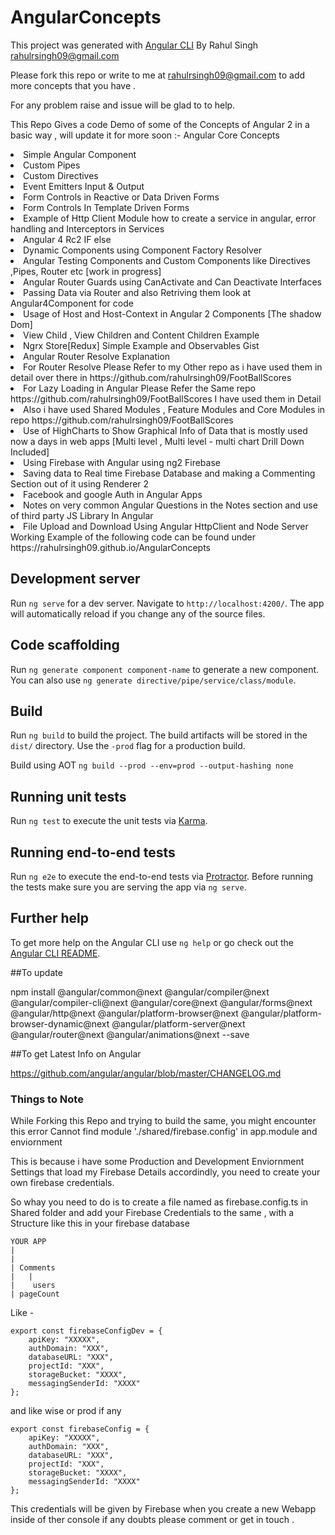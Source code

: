 # AngularConcepts

This project was generated with [Angular CLI](https://github.com/angular/angular-cli)
By Rahul Singh <rahulrsingh09@gmail.com>

Please fork this repo or write to me at rahulrsingh09@gmail.com to add more concepts that you have .

For any problem raise and issue will be glad to to help.

This Repo Gives a code Demo of some of the Concepts of Angular 2 in a basic way , will update it for more soon :- 
Angular Core Concepts

<li>Simple Angular  Component</li>
<li>Custom Pipes</li>
<li>Custom Directives</li>
<li>Event Emitters  Input & Output</li>
<li>Form Controls in Reactive or Data Driven Forms </li>
<li>Form Controls In Template Driven Forms</li>
<li>Example of Http Client Module how to create a service in angular, error handling and Interceptors in Services</li>
<li>Angular 4 Rc2 IF else</li>
<li>Dynamic Components using Component Factory Resolver </li>
<li>Angular Testing Components and Custom Components like Directives ,Pipes, Router etc [work in progress] </li>
<li>Angular Router Guards using CanActivate and Can Deactivate Interfaces</li>
<li>Passing Data via Router and also Retriving them look at Angular4Component for code</li>
<li>Usage of Host and Host-Context in Angular 2 Components [The shadow Dom]</li>
<li>View Child , View Children and Content Children Example</li>
<li>Ngrx Store[Redux] Simple Example and Observables Gist</li>
<li>Angular Router Resolve Explanation</li>
<li>For Router Resolve Please Refer to my Other repo as i have used them in detail over there in https://github.com/rahulrsingh09/FootBallScores</li>
<li>For Lazy Loading in Angular Please Refer the Same repo https://github.com/rahulrsingh09/FootBallScores I have used them in Detail</li>
<li>Also i have used Shared Modules , Feature Modules and Core Modules in repo https://github.com/rahulrsingh09/FootBallScores </li>
<li>Use of HighCharts to Show Graphical Info of Data that is mostly used now a days in web apps [Multi level , Multi level - multi chart  Drill Down Included]</li>
<li>Using Firebase with Angular using ng2 Firebase</li>
<li>Saving data to Real time Firebase Database and making a Commenting Section out of it using Renderer 2</li>
<li>Facebook and google Auth in Angular Apps</li>
<li>Notes on very common Angular Questions in the Notes section and use of third party JS Library In Angular</li>
<li>File Upload and Download Using Angular HttpClient and Node Server</li>
Working Example of the following code can be found under 
https://rahulrsingh09.github.io/AngularConcepts


## Development server
Run `ng serve` for a dev server. Navigate to `http://localhost:4200/`. The app will automatically reload if you change any of the source files.

## Code scaffolding

Run `ng generate component component-name` to generate a new component. You can also use `ng generate directive/pipe/service/class/module`.

## Build

Run `ng build` to build the project. The build artifacts will be stored in the `dist/` directory. Use the `-prod` flag for a production build.

Build using AOT `ng build --prod --env=prod --output-hashing none`


## Running unit tests

Run `ng test` to execute the unit tests via [Karma](https://karma-runner.github.io).

## Running end-to-end tests

Run `ng e2e` to execute the end-to-end tests via [Protractor](http://www.protractortest.org/).
Before running the tests make sure you are serving the app via `ng serve`.

## Further help

To get more help on the Angular CLI use `ng help` or go check out the [Angular CLI README](https://github.com/angular/angular-cli/blob/master/README.md).


##To update

npm install @angular/common@next @angular/compiler@next @angular/compiler-cli@next @angular/core@next @angular/forms@next @angular/http@next @angular/platform-browser@next @angular/platform-browser-dynamic@next @angular/platform-server@next @angular/router@next @angular/animations@next --save


##To get Latest Info on Angular 

https://github.com/angular/angular/blob/master/CHANGELOG.md

### Things to Note

While Forking this Repo and trying to build the same,  you might encounter this error 
Cannot find module './shared/firebase.config' in app.module and enviornment

This is because i have some Production and Development Enviornment Settings that load my Firebase Details accordindly, you need to create your own firebase credentials.


So whay you need to do is to create a file named as firebase.config.ts in Shared folder
and add your Firebase Credentials to the same , with a Structure like this in your firebase database
```
YOUR APP
|
|
| Comments
|   |
|    users
| pageCount
```

Like - 
```
export const firebaseConfigDev = {
    apiKey: "XXXXX",
    authDomain: "XXX",
    databaseURL: "XXX",
    projectId: "XXX",
    storageBucket: "XXXX",
    messagingSenderId: "XXXX"
};
```
and like wise or prod if any 
```
export const firebaseConfig = {
    apiKey: "XXXXX",
    authDomain: "XXX",
    databaseURL: "XXX",
    projectId: "XXX",
    storageBucket: "XXXX",
    messagingSenderId: "XXXX"
};
```
This credentials will be given by Firebase when you create a new Webapp inside of ther console if any doubts please comment or get in touch .

